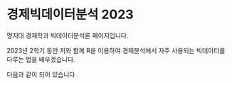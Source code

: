 # 경제빅데이터분석 2023
명지대 경제학과 빅데이터분석론 페이지입니다. 

2023년 2학기 동안 저와 함께 R을 이용하여 경제분석에서 자주 사용되는 빅데이터를 다루는 법을 배우겠습니다. 

다음과 같이 되어 있습니다 .


